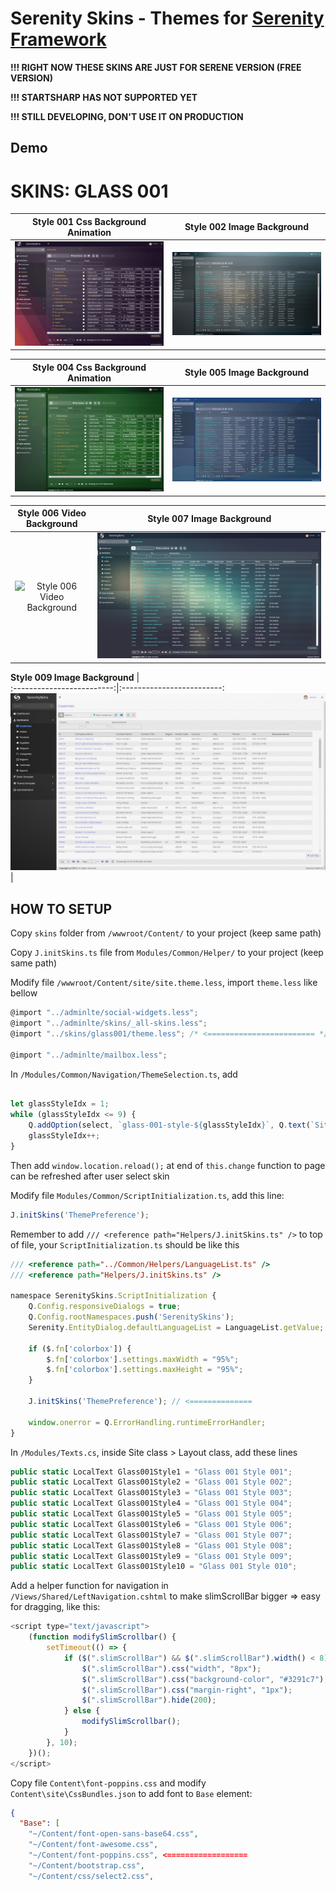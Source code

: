 # Serenity Skins - Themes for [Serenity Framework](https://github.com/volkanceylan/Serenity)

**!!! RIGHT NOW THESE SKINS ARE JUST FOR SERENE VERSION (FREE VERSION)**

**!!! STARTSHARP HAS NOT SUPPORTED YET**

**!!! STILL DEVELOPING, DON'T USE IT ON PRODUCTION**

## Demo

# SKINS: GLASS 001

**Style 001 Css Background Animation**             |  **Style 002 Image Background**
:-------------------------:|:-------------------------:
![Style 001 Css Background Animation](https://github.com/minhhungit/SerenitySkins/blob/main/assets/images/glass-001-ver2/style01.gif?raw=true)  |  ![Style 002 Image Background](https://github.com/minhhungit/SerenitySkins/blob/main/assets/images/glass-001-ver2/img-003.jpg?raw=true)

**Style 004 Css Background Animation**             |  **Style 005 Image Background**
:-------------------------:|:-------------------------:
![Style 004 Css Background Animation](https://github.com/minhhungit/SerenitySkins/blob/main/assets/images/glass-001-ver2/style04.gif?raw=true)  |  ![Style 005 Image Background](https://github.com/minhhungit/SerenitySkins/blob/main/assets/images/glass-001-ver2/img-005.jpg?raw=true)

**Style 006 Video Background**             |  **Style 007 Image Background**
:-------------------------:|:-------------------------:
![Style 006 Video Background](https://github.com/minhhungit/SerenitySkins/blob/main/assets/images/glass-001-ver2/style06.gif?raw=true)  |  ![Style 007 Image Background](https://github.com/minhhungit/SerenitySkins/blob/main/assets/images/glass-001-ver2/img-009.jpg?raw=true)

**Style 009 Image Background**             |  
:-------------------------:|:-------------------------:
![Style 009 Image Background](https://github.com/minhhungit/SerenitySkins/blob/main/assets/images/glass-001-ver2/img-011.jpg?raw=true)  |  


## HOW TO SETUP

Copy `skins` folder from `/wwwroot/Content/` to your project (keep same path)

Copy `J.initSkins.ts` file from `Modules/Common/Helper/` to your project (keep same path)

Modify file `/wwwroot/Content/site/site.theme.less`, import `theme.less` like bellow
```javascript
@import "../adminlte/social-widgets.less";
@import "../adminlte/skins/_all-skins.less";
@import "../skins/glass001/theme.less"; /* <======================== */

@import "../adminlte/mailbox.less";
```


In `/Modules/Common/Navigation/ThemeSelection.ts`, add 

```javascript

let glassStyleIdx = 1;
while (glassStyleIdx <= 9) {
	Q.addOption(select, `glass-001-style-${glassStyleIdx}`, Q.text(`Site.Layout.Glass001Style${glassStyleIdx}`));
	glassStyleIdx++;
}
```

Then add `window.location.reload();` at end of `this.change` function to page can be refreshed after user select skin

Modify file `Modules/Common/ScriptInitialization.ts`, add this line:
```javascript
J.initSkins('ThemePreference');
```

Remember to add `/// <reference path="Helpers/J.initSkins.ts" />` to top of file, your `ScriptInitialization.ts` should be like this

```javascript
/// <reference path="../Common/Helpers/LanguageList.ts" />
/// <reference path="Helpers/J.initSkins.ts" />

namespace SerenitySkins.ScriptInitialization {
    Q.Config.responsiveDialogs = true;
    Q.Config.rootNamespaces.push('SerenitySkins');
    Serenity.EntityDialog.defaultLanguageList = LanguageList.getValue;

    if ($.fn['colorbox']) {
        $.fn['colorbox'].settings.maxWidth = "95%";
        $.fn['colorbox'].settings.maxHeight = "95%";
    }

    J.initSkins('ThemePreference'); // <==============

    window.onerror = Q.ErrorHandling.runtimeErrorHandler;
}
```

In `/Modules/Texts.cs`, inside Site class > Layout class, add these lines
```csharp
public static LocalText Glass001Style1 = "Glass 001 Style 001";
public static LocalText Glass001Style2 = "Glass 001 Style 002";
public static LocalText Glass001Style3 = "Glass 001 Style 003";
public static LocalText Glass001Style4 = "Glass 001 Style 004";
public static LocalText Glass001Style5 = "Glass 001 Style 005";
public static LocalText Glass001Style6 = "Glass 001 Style 006";
public static LocalText Glass001Style7 = "Glass 001 Style 007";
public static LocalText Glass001Style8 = "Glass 001 Style 008";
public static LocalText Glass001Style9 = "Glass 001 Style 009";
public static LocalText Glass001Style10 = "Glass 001 Style 010";
```


Add a helper function for navigation in `/Views/Shared/LeftNavigation.cshtml` to make slimScrollBar bigger => easy for dragging, like this:
```javascript
<script type="text/javascript">
	(function modifySlimScrollbar() {
		setTimeout(() => {
			if ($(".slimScrollBar") && $(".slimScrollBar").width() < 8) {
				$(".slimScrollBar").css("width", "8px");
				$(".slimScrollBar").css("background-color", "#3291c7");
				$(".slimScrollBar").css("margin-right", "1px");
				$(".slimScrollBar").hide(200);
			} else {
				modifySlimScrollbar();
			}
		}, 10);
	})();
</script>
```

Copy file `Content\font-poppins.css` and modify `Content\site\CssBundles.json` to add font to `Base` element:

```json
{
  "Base": [
    "~/Content/font-open-sans-base64.css",
    "~/Content/font-awesome.css",
    "~/Content/font-poppins.css", <==================
    "~/Content/bootstrap.css",
    "~/Content/css/select2.css",
```
